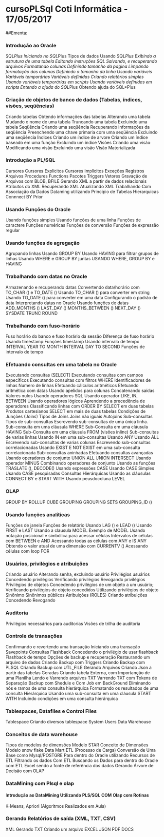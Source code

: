 # cursoPLSql Coti Informática - 17/05/2017

##Ementa:

### Introdução ao Oracle

SQL*Plus
Iniciando no SQL*Plus
Tipos de dados
Usando SQL*Plus
Exibindo a estrutura de uma tabela
Editando instruções SQL
Salvando, e recuperando arquivos
Formatando colunas
Definindo tamanho da pagina
Limpando formatação das colunas
Definindo o tamanho da linha
Usando variáveis
Variáveis temporárias
Variáveis definidas
Criando relatórios simples
Usando variáveis temporárias em scripts
Usando variáveis definidas em scripts
Entendo a ajuda do SQL*Plus
Obtendo ajuda do SQL*Plus
 

### Criação de objetos de banco de dados (Tabelas, índices, visões, seqüências)

Criando tabelas
Obtendo informações das tabelas
Alterando uma tabela
Mudando o nome de uma tabela
Truncando uma tabela
Excluindo uma tabela
Seqüência
Criando uma seqüência
Recuperando informações da seqüência
Preenchendo uma chave primaria com uma seqüência
Excluindo uma seqüência
Índices
Criando um índice de arvore
Criando um índice baseado em uma função
Excluindo um índice
Visões
Criando uma visão
Modificando uma visão
Excluindo uma visão
Visão Materializada
 

### Introdução a PL/SQL

Cursores
Cursores Explícitos
Cursores Implícitos
Exceções
Registros
Arquivos
Procedures
Functions
Pacotes
Triggers
Vetores
Gravação de  Arquivos com  BLOB, BFILE
Gerando XML a partir de dados relacionais
Atributos do XML
Recuperando XML
Atualizando XML
Trabalhando Com Associação da Dados Dataming utilizando Principio de Tabelas Hierarquicas
Connnect  BY  Prior
 

### Usando Funções do Oracle

Usando funções simples
Usando funções de uma linha
Funções de caractere
Funções numéricas
Funções de conversão
Funções de expressão regular
 

### Usando funções de agregação
Agrupando linhas
Usando GROUP BY
Usando HAVING para filtrar grupos de linhas
Usando WHERE e GROUP BY juntas
USANDO WHERE, GROUP BY e HAVING 
 

### Trabalhando com datas no Oracle
Armazenando e recuperando datas
Convertendo data/horário com TO_CHAR () e TO_DATE ()
Usando TO_CHAR () para converter em string
Usando TO_DATE () para converter em uma data
Configurando o padrão de data
Interpretando datas no Oracle
Usando funções de datas
ADD_MONTHS ()
LAST_DAY ()
MONTHS_BETWEEN ()
NEXT_DAY ()
SYSDATE
TRUNC
ROUND
 

### Trabalhando com fuso-horário
Fuso horário do banco e fuso horário da sessão
Diferença de fuso horário
Usando timestamp
Funções timestamp
Usando intervalo de tempo
INTERVAL YEAR TO MONTH
 INTERVAL DAY TO SECOND
Funções de intervalo de tempo
 

### Efetuando consultas em uma tabela no Oracle

Executando consultas (SELECT)
Executando consultas com campos específicos
Executando consultas com filtros WHERE
Identificadores de linhas
Numero de linhas
Efetuando cálculos aritméticos
Efetuando aritmética com datas
Usando apelidos para colunas
Concatenando saídas
Valores nulos
Usando operadores SQL
Usando operador LIKE, IN, BETWEEN
Usando operadores lógicos
Aprendendo a precedência de operadores
Classificando linhas com ORDER BY
SELECT em duas tabelas
Produtos cartesianos
SELECT em mais de duas tabelas
Condições de Junções (Joins)
Tipos de Joins
Joins não iguais
Autojoins
Sub-consultas
Tipos de sub-consultas
Escrevendo sub-consultas de uma única linha.
Sub-consulta em uma cláusula WHERE
Sub-Consulta em uma cláusula HAVING
Sub-Consulta em uma cláusula FROM (visões inline)
Sub-consultas de varias linhas
Usando IN em uma sub-consultas
Usando ANY
Usando ALL
Escrevendo sub-consultas de varias colunas
Escrevendo sub-consultas correlacionadas
Usando EXIST E NOT EXIST em uma sub-consulta correlacionada
Sub-consultas aninhadas
Efetuando consultas avançadas
Usando operadores de conjunto
UNION ALL
UNION
INTERSECT
Usando operador
MINUS
Combinando operadores de conjunto
Usando as funções TRASLATE (), DECODE()
Usando expressões CASE
Usando CASE Simples
Usando CASE pesquisadas
Consultas Hierárquicas
Usando as cláusulas CONNECT BY e START WITH
Usando peusdocoluna LEVEL
 

### OLAP
GROUP BY
ROLLUP
CUBE
GROUPING
GROUPING SETS
GROUPING_ID ()

### Usando funções analíticas

Funções de janela
Funções de relatório
Usando LAG () e LEAD ()
Usando FIRST e LAST
Usando a clausula  MODEL
Exemplo de MODEL
Usando notação posicional e simbólica para acessar células
Intervalos de células com BETWEEN e AND
Acessando todas as células com ANY e IS ANY
Obtendo o valor atual de uma dimensão com CURRENTV ()
Acessando células com loop FOR
 

### Usuários, privilégios e atribuições

Criando usuário
Alterando senha, excluindo usuário
Privilégios usuários
Concedendo privilégios
Verificando privilégios
Revogando privilégios
Privilégios de objetos
Concedendo privilégios de um objeto a um usuário;
Verificando privilégios de objeto concedidos
Utilizando privilégios de objeto
Sinônimo
Sinônimos públicos
Atribuições (ROLES)
Criando atribuições
Concedendo
Revogando

### Auditoria

Privilégios necessários para auditorias
Visões de trilha de auditoria
 

### Controle de transações

Confirmando e revertendo uma transação
Iniciando uma transação
Savepoints
Consultas Flashback
Concedendo o privilégio de usar flashback
Flashback de tempo Opções de backup e recuperação
Restaurando um arquivo de dados
Criando Backup  com Triggers
Criando Backup  com PLSQL
Criando Backup  com UTL_FILE Gerando Arquivos
Criando Json a partir das tabelas Geradas
Criando tabela Externa, com Importanção de uma Planilha
 Lendo e Varrendo arquivos TXT
Varrendo TXT com Tokens de Separação
Backup com Shedule e Com Job em BackGround
Eliminando nós e ramos de uma consulta hierárquica
Formatando os resultados de uma consulta Hierárquica
Usando uma sub-consulta em uma cláusula START WITH
Incluindo condições em uma consulta hierárquica
 

### Tablespaces, Datafiles e Control Files

Tablespace
Criando diversos tablespace
System
Users
Data Warehouse

### Conceitos de data warehouse
Tipos de modelos de dimensões
Modelo STAR
Conceito de Dimensões
Modelo snow flake
Data Mart
ETL (Processo de Carga)
Conversão de Uma Base como Mysql/POSTGRE Para dentro  do Oracle utilizando Recursos de ETL
Filtrando os dados Com ETL
Buscando os Dados para dentro do Oracle com ETL Excel sendo a fonte de referência dos dados
Gerando Árvore de Decisão com OLAP
 

### DataMining com Plsql e olap

#### Introdução ao DataMining Utilizando PLS/SQL COM  Olap com Rotinas

K-Means,
Apriori
(Algoritmos Realizados em Aula)
 

### Gerando Relatórios de saída (XML, TXT, CSV)

XML
Gerando TXT
Criando um arquivo EXCEL
JSON
PDF
DOCS
